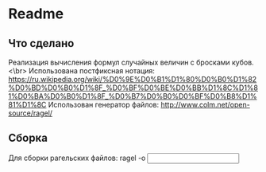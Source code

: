 # Readme

## Что сделано

Реализация вычисления формул случайных величин с бросками кубов.<\br>
Использована постфиксная нотация: https://ru.wikipedia.org/wiki/%D0%9E%D0%B1%D1%80%D0%B0%D1%82%D0%BD%D0%B0%D1%8F_%D0%BF%D0%BE%D0%BB%D1%8C%D1%81%D0%BA%D0%B0%D1%8F_%D0%B7%D0%B0%D0%BF%D0%B8%D1%81%D1%8C 
Использован генератор файлов: http://www.colm.net/open-source/ragel/

## Сборка

Для сборки рагельских файлов: ragel -o <output file> <input file>
